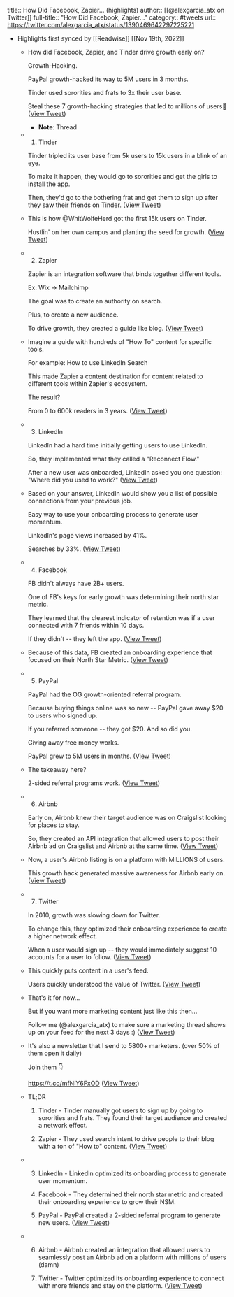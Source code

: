 title:: How Did Facebook, Zapier... (highlights)
author:: [[@alexgarcia_atx on Twitter]]
full-title:: "How Did Facebook, Zapier..."
category:: #tweets
url:: https://twitter.com/alexgarcia_atx/status/1390469642297225221

- Highlights first synced by [[Readwise]] [[Nov 19th, 2022]]
	- How did Facebook, Zapier, and Tinder drive growth early on?
	  
	  Growth-Hacking.
	  
	  PayPal growth-hacked its way to 5M users in 3 months.
	  
	  Tinder used sororities and frats to 3x their user base.
	  
	  Steal these 7 growth-hacking strategies that led to millions of users🧵 ([View Tweet](https://twitter.com/alexgarcia_atx/status/1390469623569604617))
		- **Note**: Thread
	- 1. Tinder
	  
	  Tinder tripled its user base from 5k users to 15k users in a blink of an eye.
	  
	  To make it happen, they would go to sororities and get the girls to install the app.
	  
	  Then, they'd go to the bothering frat and get them to sign up after they saw their friends on Tinder. ([View Tweet](https://twitter.com/alexgarcia_atx/status/1390469624601485314))
	- This is how @WhitWolfeHerd got the first 15k users on Tinder.
	  
	  Hustlin' on her own campus and planting the seed for growth. ([View Tweet](https://twitter.com/alexgarcia_atx/status/1390469625641590786))
	- 2. Zapier 
	  
	  Zapier is an integration software that binds together different tools.
	  
	  Ex: Wix -> Mailchimp
	  
	  The goal was to create an authority on search.
	  
	  Plus, to create a new audience.
	  
	  To drive growth, they created a guide like blog. ([View Tweet](https://twitter.com/alexgarcia_atx/status/1390469626576969731))
	- Imagine a guide with hundreds of "How To" content for specific tools.
	  
	  For example: How to use LinkedIn Search
	  
	  This made Zapier a content destination for content related to different tools within Zapier's ecosystem.
	  
	  The result?
	  
	  From 0 to 600k readers in 3 years. ([View Tweet](https://twitter.com/alexgarcia_atx/status/1390469627608764422))
	- 3. LinkedIn 
	  
	  LinkedIn had a hard time initially getting users to use LinkedIn.
	  
	  So, they implemented what they called a "Reconnect Flow."
	  
	  After a new user was onboarded, LinkedIn asked you one question: "Where did you used to work?" ([View Tweet](https://twitter.com/alexgarcia_atx/status/1390469628669857797))
	- Based on your answer, LinkedIn would show you a list of possible connections from your previous job.
	  
	  Easy way to use your onboarding process to generate user momentum.
	  
	  LinkedIn's page views increased by 41%.
	  
	  Searches by 33%. ([View Tweet](https://twitter.com/alexgarcia_atx/status/1390469629676605446))
	- 4. Facebook
	  
	  FB didn't always have 2B+ users.
	  
	  One of FB's keys for early growth was determining their north star metric.
	  
	  They learned that the clearest indicator of retention was if a user connected with 7 friends within 10 days.
	  
	  If they didn't -- they left the app. ([View Tweet](https://twitter.com/alexgarcia_atx/status/1390469630687334402))
	- Because of this data, FB created an onboarding experience that focused on their North Star Metric. ([View Tweet](https://twitter.com/alexgarcia_atx/status/1390469631727505412))
	- 5. PayPal
	  
	  PayPal had the OG growth-oriented referral program.
	  
	  Because buying things online was so new -- PayPal gave away $20 to users who signed up.
	  
	  If you referred someone -- they got $20. And so did you.
	  
	  Giving away free money works.
	  
	  PayPal grew to 5M users in months. ([View Tweet](https://twitter.com/alexgarcia_atx/status/1390469632646131712))
	- The takeaway here?
	  
	  2-sided referral programs work. ([View Tweet](https://twitter.com/alexgarcia_atx/status/1390469633623396355))
	- 6. Airbnb 
	  
	  Early on, Airbnb knew their target audience was on Craigslist looking for places to stay.
	  
	  So, they created an API integration that allowed users to post their Airbnb ad on Craigslist and Airbnb at the same time. ([View Tweet](https://twitter.com/alexgarcia_atx/status/1390469634529402883))
	- Now, a user's Airbnb listing is on a platform with MILLIONS of users.
	  
	  This growth hack generated massive awareness for Airbnb early on. ([View Tweet](https://twitter.com/alexgarcia_atx/status/1390469635519225856))
	- 7. Twitter
	  
	  In 2010, growth was slowing down for Twitter.
	  
	  To change this, they optimized their onboarding experience to create a higher network effect.
	  
	  When a user would sign up -- they would immediately suggest 10 accounts for a user to follow. ([View Tweet](https://twitter.com/alexgarcia_atx/status/1390469636462948352))
	- This quickly puts content in a user's feed. 
	  
	  Users quickly understood the value of Twitter. ([View Tweet](https://twitter.com/alexgarcia_atx/status/1390469637444411396))
	- That's it for now...
	  
	  But if you want more marketing content just like this then...
	  
	  Follow me (@alexgarcia_atx) to make sure a marketing thread shows up on your feed for the next 3 days :) ([View Tweet](https://twitter.com/alexgarcia_atx/status/1390469638375550980))
	- It's also a newsletter that I send to 5800+ marketers. (over 50% of them open it daily)
	  
	  Join them 👇
	  
	  https://t.co/mfNiY6FxOD ([View Tweet](https://twitter.com/alexgarcia_atx/status/1390469639361138689))
	- TL;DR
	  
	  1. Tinder - Tinder manually got users to sign up by going to sororities and frats. They found their target audience and created a network effect.
	  
	  2. Zapier - They used search intent to drive people to their blog with a ton of "How to" content. ([View Tweet](https://twitter.com/alexgarcia_atx/status/1390469640275513345))
	- 3. LinkedIn - LinkedIn optimized its onboarding process to generate user momentum.
	  
	  4. Facebook - They determined their north star metric and created their onboarding experience to grow their NSM.
	  
	  5. PayPal - PayPal created a 2-sided referral program to generate new users. ([View Tweet](https://twitter.com/alexgarcia_atx/status/1390469641290620928))
	- 6. Airbnb - Airbnb created an integration that allowed users to seamlessly post an Airbnb ad on a platform with millions of users (damn)
	  
	  7. Twitter - Twitter optimized its onboarding experience to connect with more friends and stay on the platform. ([View Tweet](https://twitter.com/alexgarcia_atx/status/1390469642297225221))